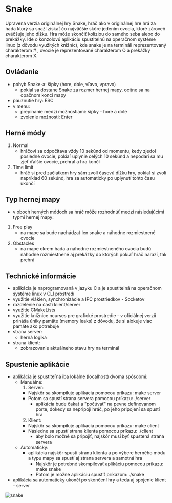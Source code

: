 # Snake
Upravená verzia originálnej hry Snake, hráč ako v originálnej hre hrá za hada ktorý sa snaží získať čo najväčšie skóre jedením ovocia, ktoré zároveň zväčšuje jeho dĺžku. Hra môže skončiť kolíziou do samého seba alebo do prekážky.
Ide o konzolovú aplikáciu spustitelnú na operačnom systéme linux (z dôvodu využitých knižníc), kde snake je na termináli reprezentovaný charakterom # , ovocie je reprezentované charakterom O a prekážky charakterom X.

## Ovládanie
- pohyb Snake-a: šípky (hore, dole, vľavo, vpravo)
  - pokial sa dostane Snake za rozmer hernej mapy, ocitne sa na opačnom konci mapy
- pauznutie hry: ESC
- v menu:
  - prepínanie medzi možnostiami: šípky - hore a dole
  - zvolenie možnosti: Enter

## Herné módy
1. Normal
   - hráčovi sa odpočítava vždy 10 sekúnd od momentu, kedy zjedol posledné ovocie, pokiaľ uplynie celých 10 sekúnd a nepodarí sa mu zjeť ďalšie ovocie, prehral a hra končí
2. Time limit
   - hráč si pred začiatkom hry sám zvolí časovú dĺžku hry, pokiaľ si zvolí napríklad 60 sekúnd, hra sa automaticky po uplynutí tohto času ukončí

## Typ hernej mapy
- v oboch herných módoch sa hráč môže rozhodnúť medzi následujúcimi typmi hernej mapy:
1. Free play
   - na mape sa bude nachádzať len snake a náhodne rozmiestnené ovocie
3. Obstacles
   - na mape okrem hada a náhodne rozmiestneného ovocia budú náhodne rozmiestnené aj prekážky do ktorých pokiaľ hráč narazí, tak prehrá

## Technické informácie
- aplikácia je naprogramovaná v jazyku C a je spustitelná na operačnom systéme linux v CLI prostredí
- využitie vlákien, synchronizácie a IPC prostriedkov - Socketov
- rozdelenie na časti klient/server
- využitie CMakeLists
- využitie knižnice ncurses pre grafické prostredie - v oficiálnej verzii prináša úniky pamäte (memory leaks) z dôvodu, že si alokuje viac pamäte ako potrebuje
- strana server:
  - herná logika
- strana klient:
  - zobrazovanie aktuálneho stavu hry na terminál

## Spustenie aplikácie
- aplikácia je spustiteľná iba lokálne (localhost) dvoma spôsobmi:
    - Manuálne:
       1. Server:
       - Najskôr sa skompiluje aplikácia pomocou príkazu: make server
       - Potom sa spustí strana servera pomocou príkazu: ./server
         - aplikácia bude čakať a "počúvať" na pevne definovanom porte, dokedy sa nepripojí hráč, po jeho pripojení sa spustí hra
       2. Klient:
       - Najskôr sa skompiluje aplikácia pomocou príkazu: make client
       - Následne sa spustí strana klienta pomocou príkazu: ./client
         - aby bolo možné sa pripojiť, najskôr musí byť spustená strana servera
    - Automaticky:
       - aplikácia najskôr spusti stranu klienta a po výbere herného módu a typu mapy sa spustí aj strana servera a samotná hra
         - Najskôr je potrebné skompilovať aplikáciu pomocou príkazu: make snake
         - Potom je možné aplikáciu spustiť príkazom: ./snake
- aplikácia sa automaticky ukončí po skončení hry a teda aj spojenie klient - server

![snake](https://github.com/user-attachments/assets/a668878c-2a7d-4a47-8f32-7e5728dfafc2)
